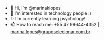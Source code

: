 - 👋 Hi, I’m @marinaklopes
- 👀 I’m interested in technology people :)
- ✨ I’m currently learning psychology!
- 📫 How to reach me: +55 47 99644-4352 | marina.lopes@gruposelecionar.com.br
